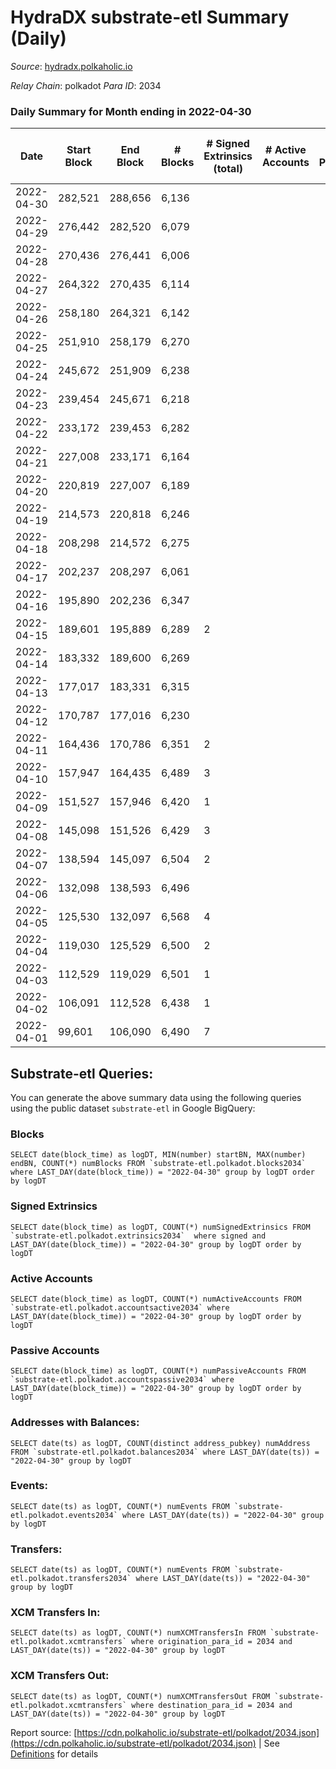 # HydraDX substrate-etl Summary (Daily)

_Source_: [hydradx.polkaholic.io](https://hydradx.polkaholic.io)

*Relay Chain*: polkadot
*Para ID*: 2034



### Daily Summary for Month ending in 2022-04-30


| Date | Start Block | End Block | # Blocks | # Signed Extrinsics (total) | # Active Accounts | # Passive | # New | # Addresses with Balances | # Events | # Transfers | # XCM Transfers In | # XCM Transfers Out | Issues | 
| ---- | ----------- | --------- | -------- | --------------------------- | ----------------- | --------- | ----- | ------------------------- | -------- | ----------- | ------------------ | ------------------- | ------ |
| 2022-04-30 | 282,521 | 288,656 | 6,136 |  |  |  |  | 32 | 12,277 |   |   |   |  |
| 2022-04-29 | 276,442 | 282,520 | 6,079 |  |  |  |  | 32 | 12,166 |   |   |   |  |
| 2022-04-28 | 270,436 | 276,441 | 6,006 |  |  |  |  | 32 | 12,017 |   |   |   |  |
| 2022-04-27 | 264,322 | 270,435 | 6,114 |  |  |  |  | 32 | 12,233 |   |   |   |  |
| 2022-04-26 | 258,180 | 264,321 | 6,142 |  |  |  |  | 32 | 12,292 |   |   |   |  |
| 2022-04-25 | 251,910 | 258,179 | 6,270 |  |  |  |  | 32 | 12,546 |   |   |   |  |
| 2022-04-24 | 245,672 | 251,909 | 6,238 |  |  |  |  | 32 | 12,481 |   |   |   |  |
| 2022-04-23 | 239,454 | 245,671 | 6,218 |  |  |  |  | 32 | 12,441 |   |   |   |  |
| 2022-04-22 | 233,172 | 239,453 | 6,282 |  |  |  |  | 32 | 12,572 |   |   |   |  |
| 2022-04-21 | 227,008 | 233,171 | 6,164 |  |  |  |  | 32 | 12,333 |   |   |   |  |
| 2022-04-20 | 220,819 | 227,007 | 6,189 |  |  |  |  | 32 | 12,383 |   |   |   |  |
| 2022-04-19 | 214,573 | 220,818 | 6,246 |  |  |  |  | 32 | 12,501 |   |   |   |  |
| 2022-04-18 | 208,298 | 214,572 | 6,275 |  |  |  |  | 32 | 12,555 |   |   |   |  |
| 2022-04-17 | 202,237 | 208,297 | 6,061 |  |  |  |  |  | 12,127 |   |   |   |  |
| 2022-04-16 | 195,890 | 202,236 | 6,347 |  |  |  |  | 32 | 12,699 |   |   |   |  |
| 2022-04-15 | 189,601 | 195,889 | 6,289 | 2 |  |  |  | 32 | 12,597 | 1  |   |   |  |
| 2022-04-14 | 183,332 | 189,600 | 6,269 |  |  |  |  | 31 | 12,544 |   |   |   |  |
| 2022-04-13 | 177,017 | 183,331 | 6,315 |  |  |  |  | 31 | 12,635 |   |   |   |  |
| 2022-04-12 | 170,787 | 177,016 | 6,230 |  |  |  |  | 31 | 12,468 |   |   |   |  |
| 2022-04-11 | 164,436 | 170,786 | 6,351 | 2 |  |  |  | 31 | 12,716 |   |   |   |  |
| 2022-04-10 | 157,947 | 164,435 | 6,489 | 3 |  |  |  | 31 | 13,000 | 2  |   |   |  |
| 2022-04-09 | 151,527 | 157,946 | 6,420 | 1 |  |  |  | 30 | 12,849 |   |   |   |  |
| 2022-04-08 | 145,098 | 151,526 | 6,429 | 3 |  |  |  | 30 | 12,882 | 1  |   |   |  |
| 2022-04-07 | 138,594 | 145,097 | 6,504 | 2 |  |  |  | 29 | 13,021 |   |   |   |  |
| 2022-04-06 | 132,098 | 138,593 | 6,496 |  |  |  |  | 29 | 12,997 |   |   |   |  |
| 2022-04-05 | 125,530 | 132,097 | 6,568 | 4 |  |  |  | 29 | 13,161 |   |   |   |  |
| 2022-04-04 | 119,030 | 125,529 | 6,500 | 2 |  |  |  | 29 | 13,013 |   |   |   |  |
| 2022-04-03 | 112,529 | 119,029 | 6,501 | 1 |  |  |  | 29 | 13,012 |   |   |   |  |
| 2022-04-02 | 106,091 | 112,528 | 6,438 | 1 |  |  |  | 29 | 12,888 |   |   |   |  |
| 2022-04-01 | 99,601 | 106,090 | 6,490 | 7 |  |  |  |  | 13,020 | 2  |   |   |  |

## Substrate-etl Queries:
You can generate the above summary data using the following queries using the public dataset `substrate-etl` in Google BigQuery:


### Blocks
```
SELECT date(block_time) as logDT, MIN(number) startBN, MAX(number) endBN, COUNT(*) numBlocks FROM `substrate-etl.polkadot.blocks2034`  where LAST_DAY(date(block_time)) = "2022-04-30" group by logDT order by logDT
```


### Signed Extrinsics
```
SELECT date(block_time) as logDT, COUNT(*) numSignedExtrinsics FROM `substrate-etl.polkadot.extrinsics2034`  where signed and LAST_DAY(date(block_time)) = "2022-04-30" group by logDT order by logDT
```


### Active Accounts
```
SELECT date(block_time) as logDT, COUNT(*) numActiveAccounts FROM `substrate-etl.polkadot.accountsactive2034` where LAST_DAY(date(block_time)) = "2022-04-30" group by logDT order by logDT
```


### Passive Accounts
```
SELECT date(block_time) as logDT, COUNT(*) numPassiveAccounts FROM `substrate-etl.polkadot.accountspassive2034` where LAST_DAY(date(block_time)) = "2022-04-30" group by logDT order by logDT
```


### Addresses with Balances:
```
SELECT date(ts) as logDT, COUNT(distinct address_pubkey) numAddress FROM `substrate-etl.polkadot.balances2034` where LAST_DAY(date(ts)) = "2022-04-30" group by logDT
```


### Events:
```
SELECT date(ts) as logDT, COUNT(*) numEvents FROM `substrate-etl.polkadot.events2034` where LAST_DAY(date(ts)) = "2022-04-30" group by logDT
```


### Transfers:
```
SELECT date(ts) as logDT, COUNT(*) numEvents FROM `substrate-etl.polkadot.transfers2034` where LAST_DAY(date(ts)) = "2022-04-30" group by logDT
```


### XCM Transfers In:
```
SELECT date(ts) as logDT, COUNT(*) numXCMTransfersIn FROM `substrate-etl.polkadot.xcmtransfers` where origination_para_id = 2034 and LAST_DAY(date(ts)) = "2022-04-30" group by logDT
```


### XCM Transfers Out:
```
SELECT date(ts) as logDT, COUNT(*) numXCMTransfersOut FROM `substrate-etl.polkadot.xcmtransfers` where destination_para_id = 2034 and LAST_DAY(date(ts)) = "2022-04-30" group by logDT
```



Report source: [https://cdn.polkaholic.io/substrate-etl/polkadot/2034.json](https://cdn.polkaholic.io/substrate-etl/polkadot/2034.json) | See [Definitions](/DEFINITIONS.md) for details
